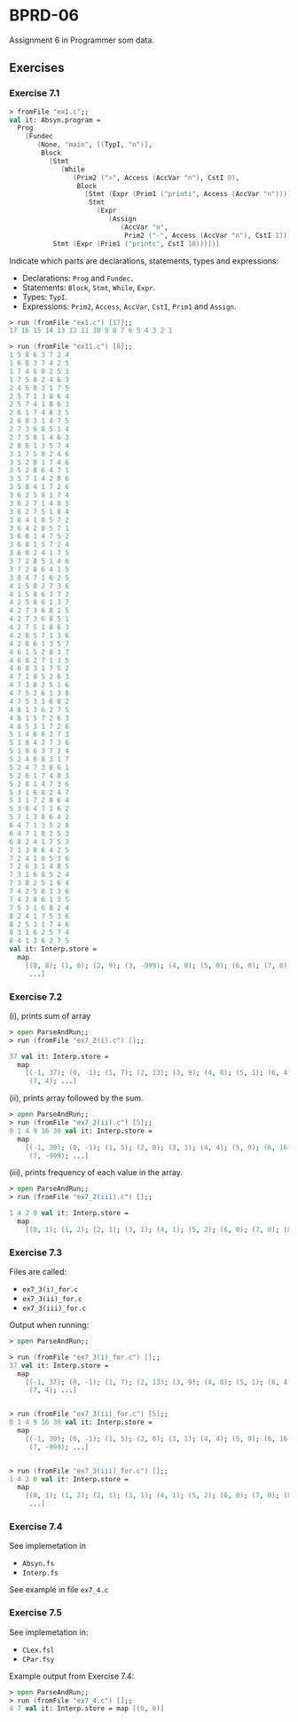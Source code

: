 # BPRD-06
Assignment 6 in Programmer som data.

## Exercises

### Exercise 7.1

```fsharp
> fromFile "ex1.c";;
val it: Absyn.program =
  Prog
    [Fundec
       (None, "main", [(TypI, "n")],
        Block
          [Stmt
             (While
                (Prim2 (">", Access (AccVar "n"), CstI 0),   
                 Block
                   [Stmt (Expr (Prim1 ("printi", Access (AccVar "n"))));
                    Stmt
                      (Expr
                         (Assign
                            (AccVar "n",
                             Prim2 ("-", Access (AccVar "n"), CstI 1))))]));
           Stmt (Expr (Prim1 ("printc", CstI 10)))])]
```


Indicate which parts are declarations, statements, types and expressions:

- Declarations: `Prog` and `Fundec`. 
- Statements: `Block`, `Stmt`, `While`, `Expr`.
- Types: `TypI`.
- Expressions: `Prim2`, `Access`, `AccVar`, `CstI`, `Prim1` and `Assign`.


```fsharp
> run (fromFile "ex1.c") [17];;
17 16 15 14 13 12 11 10 9 8 7 6 5 4 3 2 1
```

```fsharp
> run (fromFile "ex11.c") [8];;
1 5 8 6 3 7 2 4 
1 6 8 3 7 4 2 5
1 7 4 6 8 2 5 3
1 7 5 8 2 4 6 3
2 4 6 8 3 1 7 5 
2 5 7 1 3 8 6 4
2 5 7 4 1 8 6 3
2 6 1 7 4 8 3 5 
2 6 8 3 1 4 7 5
2 7 3 6 8 5 1 4
2 7 5 8 1 4 6 3
2 8 6 1 3 5 7 4 
3 1 7 5 8 2 4 6
3 5 2 8 1 7 4 6
3 5 2 8 6 4 7 1
3 5 7 1 4 2 8 6 
3 5 8 4 1 7 2 6
3 6 2 5 8 1 7 4
3 6 2 7 1 4 8 5
3 6 2 7 5 1 8 4
3 6 4 1 8 5 7 2
3 6 4 2 8 5 7 1
3 6 8 1 4 7 5 2
3 6 8 1 5 7 2 4 
3 6 8 2 4 1 7 5
3 7 2 8 5 1 4 6
3 7 2 8 6 4 1 5
3 8 4 7 1 6 2 5
4 1 5 8 2 7 3 6
4 1 5 8 6 3 7 2 
4 2 5 8 6 1 3 7
4 2 7 3 6 8 1 5
4 2 7 3 6 8 5 1
4 2 7 5 1 8 6 3
4 2 8 5 7 1 3 6
4 2 8 6 1 3 5 7
4 6 1 5 2 8 3 7 
4 6 8 2 7 1 3 5
4 6 8 3 1 7 5 2
4 7 1 8 5 2 6 3
4 7 3 8 2 5 1 6
4 7 5 2 6 1 3 8 
4 7 5 3 1 6 8 2
4 8 1 3 6 2 7 5
4 8 1 5 7 2 6 3
4 8 5 3 1 7 2 6
5 1 4 6 8 2 7 3
5 1 8 4 2 7 3 6
5 1 8 6 3 7 2 4
5 2 4 6 8 3 1 7 
5 2 4 7 3 8 6 1
5 2 6 1 7 4 8 3
5 2 8 1 4 7 3 6
5 3 1 6 8 2 4 7 
5 3 1 7 2 8 6 4
5 3 8 4 7 1 6 2
5 7 1 3 8 6 4 2
6 4 7 1 3 5 2 8
6 4 7 1 8 2 5 3
6 8 2 4 1 7 5 3
7 1 3 8 6 4 2 5
7 2 4 1 8 5 3 6
7 2 6 3 1 4 8 5
7 3 1 6 8 5 2 4
7 3 8 2 5 1 6 4
7 4 2 5 8 1 3 6
7 4 2 8 6 1 3 5
7 5 3 1 6 8 2 4
8 2 4 1 7 5 3 6
8 2 5 3 1 7 4 6
8 3 1 6 2 5 7 4
8 4 1 3 6 2 7 5
val it: Interp.store =
  map
    [(0, 8); (1, 0); (2, 9); (3, -999); (4, 0); (5, 0); (6, 0); (7, 0); (8, 0);
     ...]
```

### Exercise 7.2

(i), prints sum of array

```fsharp
> open ParseAndRun;;
> run (fromFile "ex7_2(i).c") [];;  

37 val it: Interp.store =
  map
    [(-1, 37); (0, -1); (1, 7); (2, 13); (3, 9); (4, 8); (5, 1); (6, 4);
     (7, 4); ...]
```

(ii), prints array followed by the sum.

```fsharp
> open ParseAndRun;;
> run (fromFile "ex7_2(ii).c") [5];;  
0 1 4 9 16 30 val it: Interp.store =
  map
    [(-1, 30); (0, -1); (1, 5); (2, 0); (3, 1); (4, 4); (5, 9); (6, 16);
     (7, -999); ...]
```

(iii), prints frequency of each value in the array.

```fsharp
> open ParseAndRun;;
> run (fromFile "ex7_2(iii).c") [];;

1 4 2 0 val it: Interp.store =
  map
    [(0, 1); (1, 2); (2, 1); (3, 1); (4, 1); (5, 2); (6, 0); (7, 0); (8, 1);
```

### Exercise 7.3

Files are called:

- `ex7_3(i)_for.c`
- `ex7_3(ii)_for.c`
- `ex7_3(iii)_for.c`

Output when running:

```fsharp
> open ParseAndRun;;  

> run (fromFile "ex7_3(i)_for.c") [];;  
37 val it: Interp.store =
  map
    [(-1, 37); (0, -1); (1, 7); (2, 13); (3, 9); (4, 8); (5, 1); (6, 4);
     (7, 4); ...]


> run (fromFile "ex7_3(ii)_for.c") [5];;
0 1 4 9 16 30 val it: Interp.store =
  map
    [(-1, 30); (0, -1); (1, 5); (2, 0); (3, 1); (4, 4); (5, 9); (6, 16);
     (7, -999); ...]


> run (fromFile "ex7_3(iii)_for.c") [];;
1 4 2 0 val it: Interp.store =
  map
    [(0, 1); (1, 2); (2, 1); (3, 1); (4, 1); (5, 2); (6, 0); (7, 0); (8, 1);
     ...]
```

### Exercise 7.4

See implemetation in

- `Absyn.fs`
- `Interp.fs`

See example in file `ex7_4.c`

### Exercise 7.5

See implemetation in:

- `CLex.fsl`
- `CPar.fsy`

Example output from Exercise 7.4:

```fsharp
> open ParseAndRun;;
> run (fromFile "ex7_4.c") [];;
4 7 val it: Interp.store = map [(0, 6)]
```
